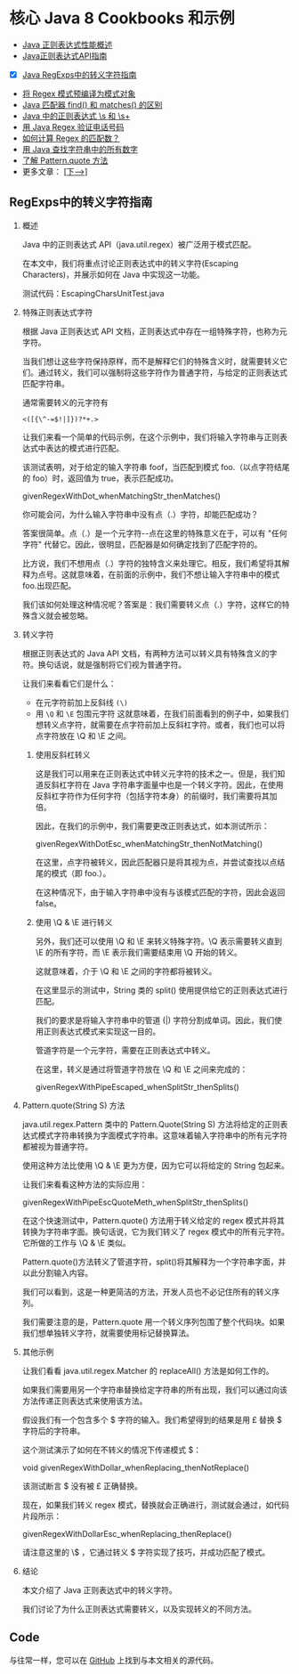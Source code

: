 # 核心 Java 8 Cookbooks 和示例

- [Java 正则表达式性能概述](https://www.baeldung.com/java-regex-performance)
- [Java正则表达式API指南](http://www.baeldung.com/regular-expressions-java)
- [x] [Java RegExps中的转义字符指南](#regexps中的转义字符指南)
- [将 Regex 模式预编译为模式对象](https://www.baeldung.com/java-regex-pre-compile)
- [Java 匹配器 find() 和 matches() 的区别](https://www.baeldung.com/java-matcher-find-vs-matches)
- [Java 中的正则表达式 \s 和 \s+](https://www.baeldung.com/java-regex-s-splus)
- [用 Java Regex 验证电话号码](https://www.baeldung.com/java-regex-validate-phone-numbers)
- [如何计算 Regex 的匹配数？](https://www.baeldung.com/java-count-regex-matches)
- [用 Java 查找字符串中的所有数字](https://www.baeldung.com/java-find-numbers-in-string)
- [了解 Pattern.quote 方法](https://www.baeldung.com/java-pattern-quote)
- 更多文章： [[下-->]](/core-java-modules/core-java-regex-2)

## RegExps中的转义字符指南

1. 概述

    Java 中的正则表达式 API（java.util.regex）被广泛用于模式匹配。

    在本文中，我们将重点讨论正则表达式中的转义字符(Escaping Characters)，并展示如何在 Java 中实现这一功能。

    测试代码：EscapingCharsUnitTest.java

2. 特殊正则表达式字符

    根据 Java 正则表达式 API 文档，正则表达式中存在一组特殊字符，也称为元字符。

    当我们想让这些字符保持原样，而不是解释它们的特殊含义时，就需要转义它们。通过转义，我们可以强制将这些字符作为普通字符，与给定的正则表达式匹配字符串。

    通常需要转义的元字符有

    `<([{\^-=$!|]})?*+.>`

    让我们来看一个简单的代码示例，在这个示例中，我们将输入字符串与正则表达式中表达的模式进行匹配。

    该测试表明，对于给定的输入字符串 foof，当匹配到模式 foo.（以点字符结尾的 foo）时，返回值为 true，表示匹配成功。

    givenRegexWithDot_whenMatchingStr_thenMatches()

    你可能会问，为什么输入字符串中没有点（.）字符，却能匹配成功？

    答案很简单。点（.）是一个元字符--点在这里的特殊意义在于，可以有 "任何字符" 代替它。因此，很明显，匹配器是如何确定找到了匹配字符的。

    比方说，我们不想用点（.）字符的独特含义来处理它。相反，我们希望将其解释为点号。这就意味着，在前面的示例中，我们不想让输入字符串中的模式 foo.出现匹配。

    我们该如何处理这种情况呢？答案是：我们需要转义点（.）字符，这样它的特殊含义就会被忽略。

3. 转义字符

    根据正则表达式的 Java API 文档，有两种方法可以转义具有特殊含义的字符。换句话说，就是强制将它们视为普通字符。

    让我们来看看它们是什么：

    - 在元字符前加上反斜线 `(\)`
    - 用 `\Q` 和 `\E` 包围元字符
    这就意味着，在我们前面看到的例子中，如果我们想转义点字符，就需要在点字符前加上反斜杠字符。或者，我们也可以将点字符放在 \Q 和 \E 之间。

    1. 使用反斜杠转义

        这是我们可以用来在正则表达式中转义元字符的技术之一。但是，我们知道反斜杠字符在 Java 字符串字面量中也是一个转义字符。因此，在使用反斜杠字符作为任何字符（包括字符本身）的前缀时，我们需要将其加倍。

        因此，在我们的示例中，我们需要更改正则表达式，如本测试所示：

        givenRegexWithDotEsc_whenMatchingStr_thenNotMatching()

        在这里，点字符被转义，因此匹配器只是将其视为点，并尝试查找以点结尾的模式（即 foo.）。

        在这种情况下，由于输入字符串中没有与该模式匹配的字符，因此会返回 false。

    2. 使用 \Q & \E 进行转义

        另外，我们还可以使用 \Q 和 \E 来转义特殊字符。\Q 表示需要转义直到 \E 的所有字符，而 \E 表示我们需要结束用 \Q 开始的转义。

        这就意味着，介于 \Q 和 \E 之间的字符都将被转义。

        在这里显示的测试中，String 类的 split() 使用提供给它的正则表达式进行匹配。

        我们的要求是将输入字符串中的管道 (|) 字符分割成单词。因此，我们使用正则表达式模式来实现这一目的。

        管道字符是一个元字符，需要在正则表达式中转义。

        在这里，转义是通过将管道字符放在 \Q 和 \E 之间来完成的：

        givenRegexWithPipeEscaped_whenSplitStr_thenSplits()

4. Pattern.quote(String S) 方法

    java.util.regex.Pattern 类中的 Pattern.Quote(String S) 方法将给定的正则表达式模式字符串转换为字面模式字符串。这意味着输入字符串中的所有元字符都被视为普通字符。

    使用这种方法比使用 \Q & \E 更为方便，因为它可以将给定的 String 包起来。

    让我们来看看这种方法的实际应用：

    givenRegexWithPipeEscQuoteMeth_whenSplitStr_thenSplits()

    在这个快速测试中，Pattern.quote() 方法用于转义给定的 regex 模式并将其转换为字符串字面。换句话说，它为我们转义了 regex 模式中的所有元字符。它所做的工作与 \Q & \E 类似。

    Pattern.quote()方法转义了管道字符，split()将其解释为一个字符串字面，并以此分割输入内容。

    我们可以看到，这是一种更简洁的方法，开发人员也不必记住所有的转义序列。

    我们需要注意的是，Pattern.quote 用一个转义序列包围了整个代码块。如果我们想单独转义字符，就需要使用标记替换算法。

5. 其他示例

    让我们看看 java.util.regex.Matcher 的 replaceAll() 方法是如何工作的。

    如果我们需要用另一个字符串替换给定字符串的所有出现，我们可以通过向该方法传递正则表达式来使用该方法。

    假设我们有一个包含多个 $ 字符的输入。我们希望得到的结果是用 £ 替换 $ 字符后的字符串。

    这个测试演示了如何在不转义的情况下传递模式 $：

    void givenRegexWithDollar_whenReplacing_thenNotReplace()

    该测试断言 $ 没有被 £ 正确替换。

    现在，如果我们转义 regex 模式，替换就会正确进行，测试就会通过，如代码片段所示：

    givenRegexWithDollarEsc_whenReplacing_thenReplace()

    请注意这里的 \\$ ，它通过转义 $ 字符实现了技巧，并成功匹配了模式。

6. 结论

    本文介绍了 Java 正则表达式中的转义字符。

    我们讨论了为什么正则表达式需要转义，以及实现转义的不同方法。

## Code

与往常一样，您可以在 [GitHub](https://github.com/eugenp/tutorials/tree/master/core-java-modules/core-java-regex) 上找到与本文相关的源代码。
